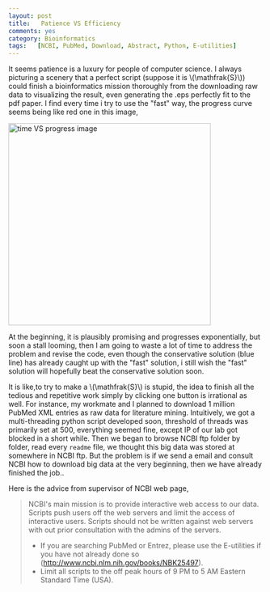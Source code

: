 ```yaml
---
layout:	post
title:	 Patience VS Efficiency
comments: yes
category: Bioinformatics
tags:	[NCBI, PubMed, Download, Abstract, Python, E-utilities]
---
```


It seems patience is a luxury for people of computer science.
I always picturing a scenery that a perfect script (suppose it is \\(\\mathfrak{S}\\)) could finish a bioinformatics mission thoroughly from the downloading raw data to visualizing the result, even generating the .eps perfectly fit to the pdf paper.
I find every time i try to use the "fast" way, the progress curve seems being like red one in this image, 

 <img src="https://qoxlja.blu.livefilestore.com/y2p7u4TFiJdUmlHIdgbOP5SiDcwin1FD35L8TqYrASHso7HIVYN89aGgyYnH-nJjeZ2OUX5NYkmPXIVESZ2ATBwvb_BP8NKqajU-WQ-Agw3o0I/pic1.jpg"  alt="time VS progress image" width = 400 />

At the beginning, it is plausibly promising and progresses exponentially, but soon a stall looming, then I am going to waste a lot of time to address the problem and revise the code, even though the conservative solution (blue line) has already caught up with the "fast" solution, i still wish the "fast" solution will hopefully beat the conservative solution soon. 

It is like,to try to make a \\(\\mathfrak{S}\\) is stupid, the idea to finish all the tedious and repetitive work simply by clicking one button is irrational as well.
For instance, my workmate and I planned to download 1 million PubMed XML entries as raw data for literature mining.
Intuitively, we got a multi-threading python script developed soon, threshold of threads was primarily set at 500, everything seemed fine, except IP of our lab got blocked in a  short while. 
Then we began to browse NCBI ftp folder by folder, read every `readme`  file, we thought this big data was stored at somewhere in NCBI ftp. But the problem is if we send a email and consult NCBI how to download big data at the very beginning, then we have already finished the job..

Here is the advice from supervisor of NCBI web page,
> NCBI's main mission is to provide interactive web access to our data.
> Scripts push users off the web servers and limit the access of interactive users.
> Scripts should not be written against web servers with out prior consultation with the admins of the servers.
> 
> - If you are searching PubMed or Entrez, please use the E-utilities if you
> have not already done so (http://www.ncbi.nlm.nih.gov/books/NBK25497).
> - Limit all scripts to the off peak hours of 9 PM to 5 AM Eastern Standard Time (USA).

